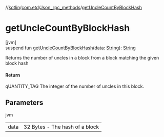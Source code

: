 //[kotlin](../../../index.md)/[com.etd](../index.md)/[Json_rpc_methods](index.md)/[getUncleCountByBlockHash](get-uncle-count-by-block-hash.md)

# getUncleCountByBlockHash

[jvm]\
suspend fun [getUncleCountByBlockHash](get-uncle-count-by-block-hash.md)(data: [String](https://kotlinlang.org/api/latest/jvm/stdlib/kotlin/-string/index.html)): [String](https://kotlinlang.org/api/latest/jvm/stdlib/kotlin/-string/index.html)

Returns the number of uncles in a block from a block matching the given block hash

#### Return

qUANTITY_TAG The integer of the number of uncles in this block.

## Parameters

jvm

| | |
|---|---|
| data | 32 Bytes - The hash of a block |

